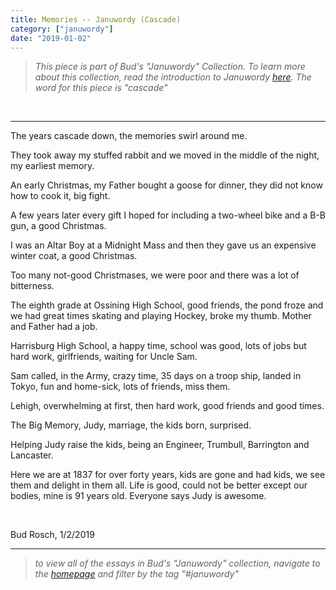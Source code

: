 ```yaml
---
title: Memories -- Januwordy (Cascade)
category: ["januwordy"]
date: "2019-01-02"
---
```


> *This piece is part of Bud's "Januwordy" Collection. To learn more about this collection, read the introduction to Januwordy [here](https://www.budrosch.com/introduction-to-januwordy). The word for this piece is "cascade"*

<br/>
<hr/>

The years cascade down, the memories swirl around me.

They took away my stuffed rabbit and we moved in the middle of the night, my earliest memory.

An early Christmas, my Father bought a goose for dinner, they did not know how to cook it, big fight.

A few years later every gift I hoped for including a two-wheel bike and a B-B gun, a good Christmas.

I was an Altar Boy at a Midnight Mass and then they gave us an expensive winter coat, a good Christmas.

Too many not-good Christmases, we were poor and there was a lot of bitterness.

The eighth grade at Ossining High School, good friends, the pond froze and we had great times skating and playing Hockey, broke my thumb.  Mother and Father had a job.

Harrisburg High School, a happy time, school was good, lots of jobs but hard work, girlfriends, waiting for Uncle Sam.

Sam called, in the Army, crazy time, 35 days on a troop ship, landed in Tokyo, fun and home-sick, lots of friends, miss them.

Lehigh, overwhelming at first, then hard work, good friends and good times.

The Big Memory, Judy, marriage, the kids born, surprised.

Helping Judy raise the kids, being an Engineer, Trumbull, Barrington and Lancaster.

Here we are at 1837 for over forty years, kids are gone and had kids, we see them and delight in them all. Life is good, could not be better except our bodies, mine is 91 years old. Everyone says Judy is awesome.

<br/>

Bud Rosch, 1/2/2019

<hr/>

> *to view all of the essays in Bud's "Januwordy" collection, navigate to the [homepage](https://www.budrosch.com) and filter by the tag "#januwordy"*

<br/>
